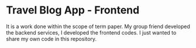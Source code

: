 # Travel Blog App - Frontend 

It is a work done within the scope of term paper. My group friend developed the backend services, I developed the frontend codes. I just wanted to share my own code in this repository.

